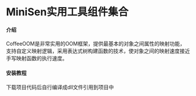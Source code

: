 ﻿# MiniSen实用工具组件集合

#### 介绍

CoffeeOOM是非常实用的OOM框架，提供最基本的对象之间属性的映射功能，支持自定义映射逻辑，采用表达式树构建函数的技术，使对象之间的映射速度接近手写映射函数的执行速度。

#### 安装教程

下载项目代码后自行编译成dll文件引用到项目中


